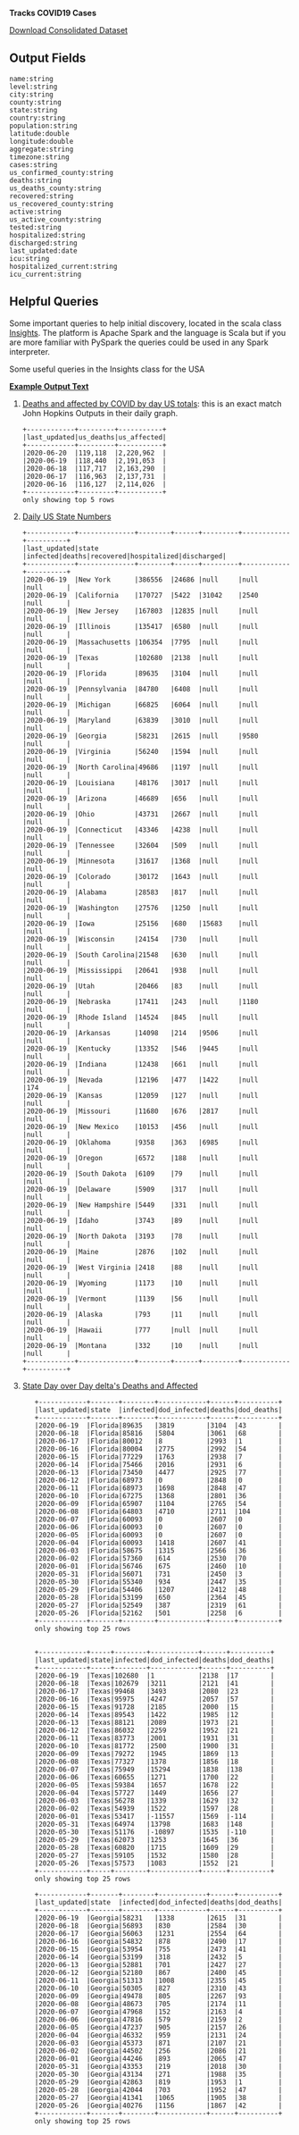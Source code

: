 **Tracks COVID19 Cases**

[Download Consolidated Dataset](https://poly-testing.s3-us-west-2.amazonaws.com/covid/combined/covid19_combined.gz)

Output Fields
-
    name:string
    level:string
    city:string
    county:string
    state:string
    country:string
    population:string
    latitude:double
    longitude:double
    aggregate:string
    timezone:string
    cases:string
    us_confirmed_county:string
    deaths:string
    us_deaths_county:string
    recovered:string
    us_recovered_county:string
    active:string
    us_active_county:string
    tested:string
    hospitalized:string
    discharged:string
    last_updated:date
    icu:string
    hospitalized_current:string
    icu_current:string


Helpful Queries
-

Some important queries to help initial discovery, located in the scala class [Insights](../src/main/scala/com/poly/covid/sql/Insights.scala). The platform is Apache Spark and the language is Scala but if you are more familiar with PySpark the queries could be used in any Spark interpreter.  

Some useful queries in the Insights class for the USA

[**Example Output Text**](./covid19_combined.gz)

 1. [Deaths and affected by COVID by day US totals](../src/main/scala/com/poly/covid/sql/Insights.scala#L46): this is an exact match John Hopkins Outputs in their daily graph. 
    
        +------------+---------+-----------+
        |last_updated|us_deaths|us_affected|
        +------------+---------+-----------+
        |2020-06-20  |119,118  |2,220,962  |
        |2020-06-19  |118,440  |2,191,053  |
        |2020-06-18  |117,717  |2,163,290  |
        |2020-06-17  |116,963  |2,137,731  |
        |2020-06-16  |116,127  |2,114,026  |
        +------------+---------+-----------+
        only showing top 5 rows

 2. [Daily US State Numbers](../src/main/scala/com/poly/covid/sql/Insights.scala#L66)
 
        +------------+--------------+--------+------+---------+------------+----------+
        |last_updated|state         |infected|deaths|recovered|hospitalized|discharged|
        +------------+--------------+--------+------+---------+------------+----------+
        |2020-06-19  |New York      |386556  |24686 |null     |null        |null      |
        |2020-06-19  |California    |170727  |5422  |31042    |2540        |null      |
        |2020-06-19  |New Jersey    |167803  |12835 |null     |null        |null      |
        |2020-06-19  |Illinois      |135417  |6580  |null     |null        |null      |
        |2020-06-19  |Massachusetts |106354  |7795  |null     |null        |null      |
        |2020-06-19  |Texas         |102680  |2138  |null     |null        |null      |
        |2020-06-19  |Florida       |89635   |3104  |null     |null        |null      |
        |2020-06-19  |Pennsylvania  |84780   |6408  |null     |null        |null      |
        |2020-06-19  |Michigan      |66825   |6064  |null     |null        |null      |
        |2020-06-19  |Maryland      |63839   |3010  |null     |null        |null      |
        |2020-06-19  |Georgia       |58231   |2615  |null     |9580        |null      |
        |2020-06-19  |Virginia      |56240   |1594  |null     |null        |null      |
        |2020-06-19  |North Carolina|49686   |1197  |null     |null        |null      |
        |2020-06-19  |Louisiana     |48176   |3017  |null     |null        |null      |
        |2020-06-19  |Arizona       |46689   |656   |null     |null        |null      |
        |2020-06-19  |Ohio          |43731   |2667  |null     |null        |null      |
        |2020-06-19  |Connecticut   |43346   |4238  |null     |null        |null      |
        |2020-06-19  |Tennessee     |32604   |509   |null     |null        |null      |
        |2020-06-19  |Minnesota     |31617   |1368  |null     |null        |null      |
        |2020-06-19  |Colorado      |30172   |1643  |null     |null        |null      |
        |2020-06-19  |Alabama       |28583   |817   |null     |null        |null      |
        |2020-06-19  |Washington    |27576   |1250  |null     |null        |null      |
        |2020-06-19  |Iowa          |25156   |680   |15683    |null        |null      |
        |2020-06-19  |Wisconsin     |24154   |730   |null     |null        |null      |
        |2020-06-19  |South Carolina|21548   |630   |null     |null        |null      |
        |2020-06-19  |Mississippi   |20641   |938   |null     |null        |null      |
        |2020-06-19  |Utah          |20466   |83    |null     |null        |null      |
        |2020-06-19  |Nebraska      |17411   |243   |null     |1180        |null      |
        |2020-06-19  |Rhode Island  |14524   |845   |null     |null        |null      |
        |2020-06-19  |Arkansas      |14098   |214   |9506     |null        |null      |
        |2020-06-19  |Kentucky      |13352   |546   |9445     |null        |null      |
        |2020-06-19  |Indiana       |12438   |661   |null     |null        |null      |
        |2020-06-19  |Nevada        |12196   |477   |1422     |null        |174       |
        |2020-06-19  |Kansas        |12059   |127   |null     |null        |null      |
        |2020-06-19  |Missouri      |11680   |676   |2817     |null        |null      |
        |2020-06-19  |New Mexico    |10153   |456   |null     |null        |null      |
        |2020-06-19  |Oklahoma      |9358    |363   |6985     |null        |null      |
        |2020-06-19  |Oregon        |6572    |188   |null     |null        |null      |
        |2020-06-19  |South Dakota  |6109    |79    |null     |null        |null      |
        |2020-06-19  |Delaware      |5909    |317   |null     |null        |null      |
        |2020-06-19  |New Hampshire |5449    |331   |null     |null        |null      |
        |2020-06-19  |Idaho         |3743    |89    |null     |null        |null      |
        |2020-06-19  |North Dakota  |3193    |78    |null     |null        |null      |
        |2020-06-19  |Maine         |2876    |102   |null     |null        |null      |
        |2020-06-19  |West Virginia |2418    |88    |null     |null        |null      |
        |2020-06-19  |Wyoming       |1173    |10    |null     |null        |null      |
        |2020-06-19  |Vermont       |1139    |56    |null     |null        |null      |
        |2020-06-19  |Alaska        |793     |11    |null     |null        |null      |
        |2020-06-19  |Hawaii        |777     |null  |null     |null        |null      |
        |2020-06-19  |Montana       |332     |10    |null     |null        |null      |
        +------------+--------------+--------+------+---------+------------+----------+

  3. [State Day over Day delta's Deaths and Affected](../src/main/scala/com/poly/covid/sql/Insights.scala#L138)

            +------------+-------+--------+------------+------+----------+
            |last_updated|state  |infected|dod_infected|deaths|dod_deaths|
            +------------+-------+--------+------------+------+----------+
            |2020-06-19  |Florida|89635   |3819        |3104  |43        |
            |2020-06-18  |Florida|85816   |5804        |3061  |68        |
            |2020-06-17  |Florida|80012   |8           |2993  |1         |
            |2020-06-16  |Florida|80004   |2775        |2992  |54        |
            |2020-06-15  |Florida|77229   |1763        |2938  |7         |
            |2020-06-14  |Florida|75466   |2016        |2931  |6         |
            |2020-06-13  |Florida|73450   |4477        |2925  |77        |
            |2020-06-12  |Florida|68973   |0           |2848  |0         |
            |2020-06-11  |Florida|68973   |1698        |2848  |47        |
            |2020-06-10  |Florida|67275   |1368        |2801  |36        |
            |2020-06-09  |Florida|65907   |1104        |2765  |54        |
            |2020-06-08  |Florida|64803   |4710        |2711  |104       |
            |2020-06-07  |Florida|60093   |0           |2607  |0         |
            |2020-06-06  |Florida|60093   |0           |2607  |0         |
            |2020-06-05  |Florida|60093   |0           |2607  |0         |
            |2020-06-04  |Florida|60093   |1418        |2607  |41        |
            |2020-06-03  |Florida|58675   |1315        |2566  |36        |
            |2020-06-02  |Florida|57360   |614         |2530  |70        |
            |2020-06-01  |Florida|56746   |675         |2460  |10        |
            |2020-05-31  |Florida|56071   |731         |2450  |3         |
            |2020-05-30  |Florida|55340   |934         |2447  |35        |
            |2020-05-29  |Florida|54406   |1207        |2412  |48        |
            |2020-05-28  |Florida|53199   |650         |2364  |45        |
            |2020-05-27  |Florida|52549   |387         |2319  |61        |
            |2020-05-26  |Florida|52162   |501         |2258  |6         |
            +------------+-------+--------+------------+------+----------+
            only showing top 25 rows
            
                
            +------------+-----+--------+------------+------+----------+
            |last_updated|state|infected|dod_infected|deaths|dod_deaths|
            +------------+-----+--------+------------+------+----------+
            |2020-06-19  |Texas|102680  |1           |2138  |17        |
            |2020-06-18  |Texas|102679  |3211        |2121  |41        |
            |2020-06-17  |Texas|99468   |3493        |2080  |23        |
            |2020-06-16  |Texas|95975   |4247        |2057  |57        |
            |2020-06-15  |Texas|91728   |2185        |2000  |15        |
            |2020-06-14  |Texas|89543   |1422        |1985  |12        |
            |2020-06-13  |Texas|88121   |2089        |1973  |21        |
            |2020-06-12  |Texas|86032   |2259        |1952  |21        |
            |2020-06-11  |Texas|83773   |2001        |1931  |31        |
            |2020-06-10  |Texas|81772   |2500        |1900  |31        |
            |2020-06-09  |Texas|79272   |1945        |1869  |13        |
            |2020-06-08  |Texas|77327   |1378        |1856  |18        |
            |2020-06-07  |Texas|75949   |15294       |1838  |138       |
            |2020-06-06  |Texas|60655   |1271        |1700  |22        |
            |2020-06-05  |Texas|59384   |1657        |1678  |22        |
            |2020-06-04  |Texas|57727   |1449        |1656  |27        |
            |2020-06-03  |Texas|56278   |1339        |1629  |32        |
            |2020-06-02  |Texas|54939   |1522        |1597  |28        |
            |2020-06-01  |Texas|53417   |-11557      |1569  |-114      |
            |2020-05-31  |Texas|64974   |13798       |1683  |148       |
            |2020-05-30  |Texas|51176   |-10897      |1535  |-110      |
            |2020-05-29  |Texas|62073   |1253        |1645  |36        |
            |2020-05-28  |Texas|60820   |1715        |1609  |29        |
            |2020-05-27  |Texas|59105   |1532        |1580  |28        |
            |2020-05-26  |Texas|57573   |1083        |1552  |21        |
            +------------+-----+--------+------------+------+----------+
            only showing top 25 rows
                
            +------------+-------+--------+------------+------+----------+
            |last_updated|state  |infected|dod_infected|deaths|dod_deaths|
            +------------+-------+--------+------------+------+----------+
            |2020-06-19  |Georgia|58231   |1338        |2615  |31        |
            |2020-06-18  |Georgia|56893   |830         |2584  |30        |
            |2020-06-17  |Georgia|56063   |1231        |2554  |64        |
            |2020-06-16  |Georgia|54832   |878         |2490  |17        |
            |2020-06-15  |Georgia|53954   |755         |2473  |41        |
            |2020-06-14  |Georgia|53199   |318         |2432  |5         |
            |2020-06-13  |Georgia|52881   |701         |2427  |27        |
            |2020-06-12  |Georgia|52180   |867         |2400  |45        |
            |2020-06-11  |Georgia|51313   |1008        |2355  |45        |
            |2020-06-10  |Georgia|50305   |827         |2310  |43        |
            |2020-06-09  |Georgia|49478   |805         |2267  |93        |
            |2020-06-08  |Georgia|48673   |705         |2174  |11        |
            |2020-06-07  |Georgia|47968   |152         |2163  |4         |
            |2020-06-06  |Georgia|47816   |579         |2159  |2         |
            |2020-06-05  |Georgia|47237   |905         |2157  |26        |
            |2020-06-04  |Georgia|46332   |959         |2131  |24        |
            |2020-06-03  |Georgia|45373   |871         |2107  |21        |
            |2020-06-02  |Georgia|44502   |256         |2086  |21        |
            |2020-06-01  |Georgia|44246   |893         |2065  |47        |
            |2020-05-31  |Georgia|43353   |219         |2018  |30        |
            |2020-05-30  |Georgia|43134   |271         |1988  |35        |
            |2020-05-29  |Georgia|42863   |819         |1953  |1         |
            |2020-05-28  |Georgia|42044   |703         |1952  |47        |
            |2020-05-27  |Georgia|41341   |1065        |1905  |38        |
            |2020-05-26  |Georgia|40276   |1156        |1867  |42        |
            +------------+-------+--------+------------+------+----------+
            only showing top 25 rows
                     